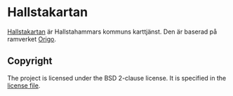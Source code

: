 # Hallstakartan
[Hallstakartan](https://karta.hallstahammar.se) är Hallstahammars kommuns karttjänst. Den är baserad på ramverket [Origo](https://github.com/origo-map/origo/).
## Copyright
The project is licensed under the BSD 2-clause license. It is specified in the [license file](LICENSE.txt).
